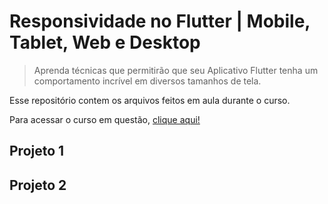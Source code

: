 # Responsividade no Flutter | Mobile, Tablet, Web e Desktop
> Aprenda técnicas que permitirão que seu Aplicativo Flutter tenha um comportamento incrível em diversos tamanhos de tela.

Esse repositório contem os arquivos feitos em aula durante o curso. 

Para acessar o curso em questão, [clique aqui!](https://www.udemy.com/course/responsividade-flutter/)

## Projeto 1

## Projeto 2